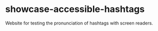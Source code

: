 # showcase-accessible-hashtags
Website for testing the pronunciation of hashtags with screen readers.
